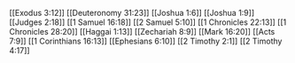 [[Exodus 3:12]]
[[Deuteronomy 31:23]]
[[Joshua 1:6]]
[[Joshua 1:9]]
[[Judges 2:18]]
[[1 Samuel 16:18]]
[[2 Samuel 5:10]]
[[1 Chronicles 22:13]]
[[1 Chronicles 28:20]]
[[Haggai 1:13]]
[[Zechariah 8:9]]
[[Mark 16:20]]
[[Acts 7:9]]
[[1 Corinthians 16:13]]
[[Ephesians 6:10]]
[[2 Timothy 2:1]]
[[2 Timothy 4:17]]
